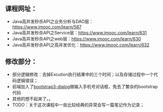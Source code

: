 ## 课程网址：
- Java高并发秒杀API之业务分析与DAO层：https://www.imooc.com/learn/587
- Java高并发秒杀API之Service层：https://www.imooc.com/learn/631
- Java高并发秒杀API之web层：https://www.imooc.com/learn/630
- Java高并发秒杀API之高并发优化：https://www.imooc.com/learn/632
## 修改部分：
- 部分逻辑修改：去掉Excution执行结果中的三个时间；以及存储过程中一个代码逻辑错误；
- 前端加入了<a href="https://github.com/nakupanda/bootstrap3-dialog">bootstrap3-dialog</a>做输入手机号对话框，免去了繁杂的bootstrap代码
- 其他的想不起来了。。
- TODO：关于这次课程中一些比较经典的异常会写一篇笔记作为记录；
